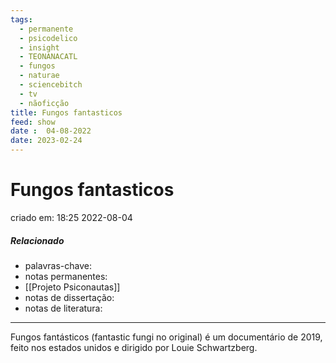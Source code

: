 ```yaml
---
tags:
  - permanente
  - psicodelico
  - insight
  - TEONANACATL
  - fungos
  - naturae
  - sciencebitch
  - tv
  - nãoficção
title: Fungos fantasticos
feed: show
date :  04-08-2022
date: 2023-02-24
---
```

# Fungos fantasticos
criado em: 18:25 2022-08-04

##### Relacionado
- palavras-chave: 
- notas permanentes: 
- [[Projeto Psiconautas]]
- notas de dissertação:
- notas de literatura: 

---
Fungos fantásticos (fantastic fungi no original) é um documentário de 2019, feito nos estados unidos e dirigido por Louie Schwartzberg.
